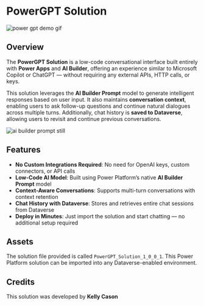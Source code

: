 # PowerGPT Solution

![power gpt demo gif](https://github.com/microsoft/SLG-Business-Applications/releases/download/26/K-GOVGPTGIF.gif)


## Overview
The **PowerGPT Solution** is a low-code conversational interface built entirely with **Power Apps** and **AI Builder**, offering an experience similar to Microsoft Copilot or ChatGPT — without requiring any external APIs, HTTP calls, or keys.

This solution leverages the **AI Builder Prompt** model to generate intelligent responses based on user input. It also maintains **conversation context**, enabling users to ask follow-up questions and continue natural dialogues across multiple turns. Additionally, chat history is **saved to Dataverse**, allowing users to revisit and continue previous conversations.

![ai builder prompt still](https://i.imgur.com/j52YYq5.png)

## Features
- **No Custom Integrations Required**: No need for OpenAI keys, custom connectors, or API calls
- **Low-Code AI Model**: Built using Power Platform’s native **AI Builder Prompt** model
- **Context-Aware Conversations**: Supports multi-turn conversations with context retention
- **Chat History with Dataverse**: Stores and retrieves entire chat sessions from Dataverse
- **Deploy in Minutes**: Just import the solution and start chatting — no additional setup required

## Assets
The solution file provided is called `PowerGPT_Solution_1_0_0_1`. This Power Platform solution can be imported into any Dataverse-enabled environment.

## Credits
This solution was developed by **Kelly Cason**
